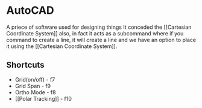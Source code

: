 # AutoCAD
A priece of software used for designing things
It conceded the [[Cartesian Coordinate System]] also, in fact it acts as a subcommand where if you command to create a line, it will create a line and we have an option to place it using the [[Cartesian Coordinate System]].

## Shortcuts
- Grid(on/off) - f7
- Grid Span - f9
- Ortho Mode - f8
- [[Polar Tracking]] - f10


